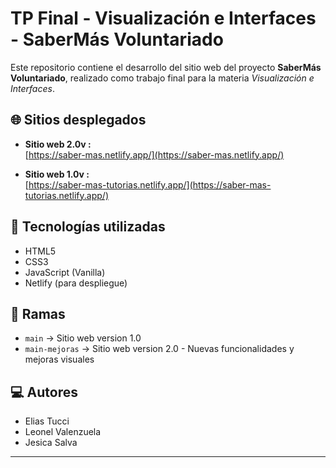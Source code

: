 # TP Final - Visualización e Interfaces - SaberMás Voluntariado

Este repositorio contiene el desarrollo del sitio web del proyecto **SaberMás Voluntariado**, realizado como trabajo final para la materia *Visualización e Interfaces*.

## 🌐 Sitios desplegados

- **Sitio web 2.0v :**  
  [https://saber-mas.netlify.app/](https://saber-mas.netlify.app/)

- **Sitio web 1.0v :**  
  [https://saber-mas-tutorias.netlify.app/](https://saber-mas-tutorias.netlify.app/) 


## 🚀 Tecnologías utilizadas

- HTML5
- CSS3
- JavaScript (Vanilla)
- Netlify (para despliegue)

## 📌 Ramas

- `main` → Sitio web version 1.0
- `main-mejoras` →  Sitio web version 2.0 - Nuevas funcionalidades y mejoras visuales

## 💻 Autores

- Elias Tucci  
- Leonel Valenzuela
- Jesica Salva

---


